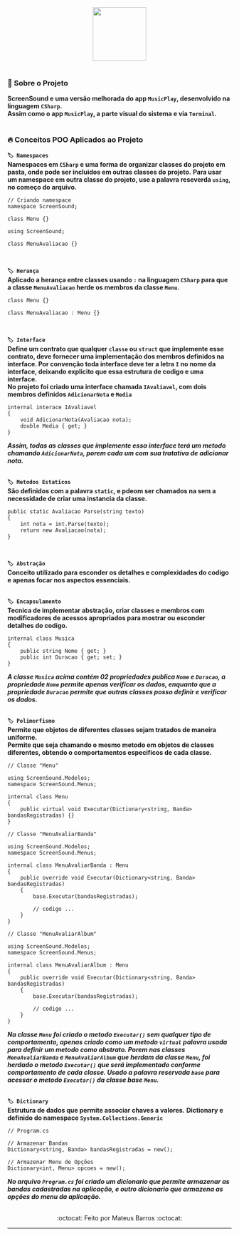 
<div align="center">
  <img src="https://cdn.jsdelivr.net/gh/devicons/devicon/icons/csharp/csharp-original.svg" width="120"/>
</div> <br>

### 📃 Sobre o Projeto
**ScreenSound e uma versão melhorada do app ``MusicPlay``, desenvolvido na linguagem ``CSharp``.** <br>
**Assim como o app ``MusicPlay``, a parte visual do sistema e via ``Terminal``.** <br><br>

### 🔥 Conceitos POO Aplicados ao Projeto

**``🏷️ Namespaces ``** <br>
**Namespaces em ``CSharp`` e uma forma de organizar classes do projeto em pasta, onde pode ser incluidos em outras classes do projeto.**
**Para usar um namespace em outra classe do projeto, use a palavra reseverda ``using``, no começo do arquivo.** 
```CSharp
// Criando namespace
namespace ScreenSound;

class Menu {}

```
```CSharp
using ScreenSound;

class MenuAvaliacao {}
```
<br>

**``🏷️ Herança ``** <br>
**Aplicado a herança entre classes usando `` : `` na linguagem ``CSharp`` para que a classe ``MenuAvaliacao`` herde os membros da classe ``Menu``.**
```CSharp
class Menu {}

class MenuAvaliacao : Menu {}
```
<br>


**``🏷️ Interface ``** <br>
**Define um contrato que qualquer ``classe`` ou ``struct`` que implemente esse contrato, deve fornecer uma implementação dos membros definidos na interface. Por convenção toda interface deve ter a letra ``I`` no nome da interface, deixando explicito que essa estrutura de codigo e uma interface.** <br>
**No projeto foi criado uma interface chamada ``IAvaliavel``, com dois membros definidos ``AdicionarNota`` e ``Media``**

```CSharp
internal interace IAvaliavel 
{
    void AdicionarNota(Avaliacao nota);
    double Media { get; }
}
```

***Assim, todas as classes que implemente essa interface terá um metodo chamando ``AdicionarNota``, porem cada um com sua tratativa de adicionar nota.*** <br><br>


**``🏷️ Metodos Estaticos ``** <br>
**São definidos com a palavra `static`, e pdeom ser chamados na sem a necessidade de criar uma instancia da classe.** </br>
```CSharp
public static Avaliacao Parse(string texto)
{
    int nota = int.Parse(texto);
    return new Avaliacao(nota);
}
```
<br>

**``🏷️ Abstração ``** <br>
**Conceito utilizado para esconder os detalhes e complexidades do codigo e apenas focar nos aspectos essenciais.** <br><br>

**``🏷️ Encapsulamento ``** <br>
**Tecnica de implementar abstração, criar classes e membros com modificadores de acessos apropriados para mostrar ou esconder detalhes do codigo.** </br>
```CSharp
internal class Musica 
{
    public string Nome { get; }
    public int Duracao { get; set; }
}
```

***A classe `Musica` acima contém 02 propriedades publica `Nome` e `Duracao`, a propriedade `Nome` permite apenas verificar os dados, enquanto que a propriedade `Duracao` permite que outras classes posso definir e verificar os dados.*** <br><br>



**``🏷️ Polimorfismo ``** <br>
**Permite que objetos de diferentes classes sejam tratados de maneira uniforme.** </br>
**Permite que seja chamando o mesmo metodo em objetos de classes diferentes, obtendo o comportamentos especificos de cada classe.** </br>
```CSharp
// Classe "Menu"

using ScreenSound.Modelos;
namespace ScreenSound.Menus;

internal class Menu
{
    public virtual void Executar(Dictionary<string, Banda> bandasRegistradas) {}
}
```
```CSharp
// Classe "MenuAvaliarBanda"

using ScreenSound.Modelos;
namespace ScreenSound.Menus;

internal class MenuAvaliarBanda : Menu
{
    public override void Executar(Dictionary<string, Banda> bandasRegistradas)
    {
        base.Executar(bandasRegistradas);

        // codigo ...
    }
}
```
```CSharp
// Classe "MenuAvaliarAlbum"

using ScreenSound.Modelos;
namespace ScreenSound.Menus;

internal class MenuAvaliarAlbum : Menu
{
    public override void Executar(Dictionary<string, Banda> bandasRegistradas)
    {
        base.Executar(bandasRegistradas);

        // codigo ...
    }
}
```

***Na classe `Menu` foi criado o metodo `Executar()` sem qualquer tipo de comportamento, apenas criado como um metodo `virtual` palavra usada para definir um metodo como abstrato. Porem nas classes `MenuAvaliarBanda` e `MenuAvaliarAlbum` que herdam da classe `Menu`, foi herdado o metodo `Executar()` que será implementado conforme comportamento de cada classe. Usado a palavra reservada `base` para acessar o metodo `Executar()` da classe base `Menu`.*** <br><br>

**``🏷️ Dictionary ``** <br>
**Estrutura de dados que permite associar chaves a valores.**
**Dictionary e definido do namespace `System.Collections.Generic`**
```CSharp
// Program.cs

// Armazenar Bandas
Dictionary<string, Banda> bandasRegistradas = new();

// Armazenar Menu de Opções
Dictionary<int, Menu> opcoes = new();
```

***No arquivo `Program.cs` foi criado um dicionario que permite armazenar as bandas cadastradas na aplicação, e outro dicionario que armazena as opções do menu da aplicação.*** <br><br>

<div align="center">
    :octocat: Feito por Mateus Barros :octocat:
</div>

---
